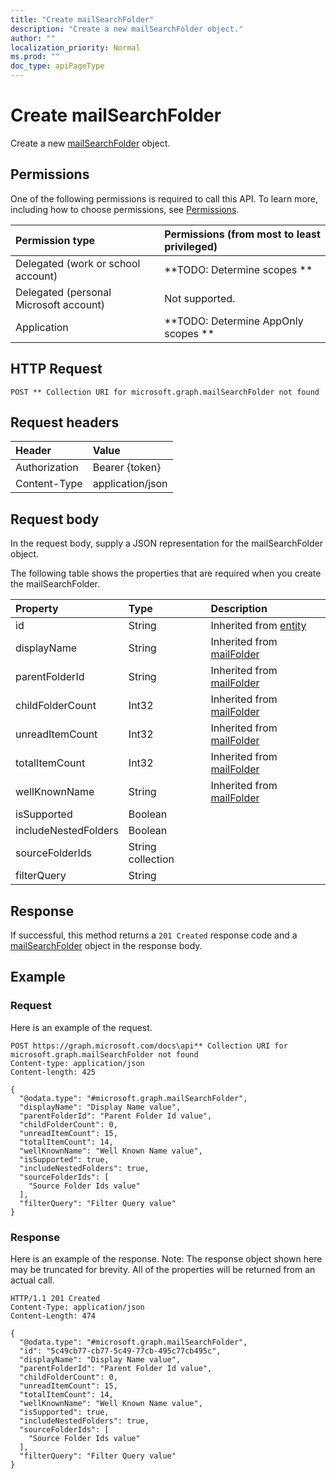 ```yaml
---
title: "Create mailSearchFolder"
description: "Create a new mailSearchFolder object."
author: ""
localization_priority: Normal
ms.prod: ""
doc_type: apiPageType
---
```


# Create mailSearchFolder

Create a new [mailSearchFolder](../resources/mailsearchfolder.md) object.

## Permissions
One of the following permissions is required to call this API. To learn more, including how to choose permissions, see [Permissions](/concepts/permissions-reference.md).

|Permission type|Permissions (from most to least privileged)|
|:---|:---|
|Delegated (work or school account)|**TODO: Determine scopes **|
|Delegated (personal Microsoft account)|Not supported.|
|Application|**TODO: Determine AppOnly scopes **|

## HTTP Request
<!-- {
  "blockType": "ignored"
}
-->
``` http
POST ** Collection URI for microsoft.graph.mailSearchFolder not found
```

## Request headers
|Header|Value|
|:---|:---|
|Authorization|Bearer {token}|
|Content-Type|application/json|

## Request body
In the request body, supply a JSON representation for the mailSearchFolder object.

The following table shows the properties that are required when you create the mailSearchFolder.

|Property|Type|Description|
|:---|:---|:---|
|id|String| Inherited from [entity](../resources/entity.md)|
|displayName|String| Inherited from [mailFolder](../resources/mailFolder.md)|
|parentFolderId|String| Inherited from [mailFolder](../resources/mailFolder.md)|
|childFolderCount|Int32| Inherited from [mailFolder](../resources/mailFolder.md)|
|unreadItemCount|Int32| Inherited from [mailFolder](../resources/mailFolder.md)|
|totalItemCount|Int32| Inherited from [mailFolder](../resources/mailFolder.md)|
|wellKnownName|String| Inherited from [mailFolder](../resources/mailFolder.md)|
|isSupported|Boolean||
|includeNestedFolders|Boolean||
|sourceFolderIds|String collection||
|filterQuery|String||



## Response
If successful, this method returns a `201 Created` response code and a [mailSearchFolder](../resources/mailsearchfolder.md) object in the response body.

## Example

### Request
Here is an example of the request.
<!-- {
  "blockType": "request",
  "name": "create_mailsearchfolder_from_"
}
-->
``` http
POST https://graph.microsoft.com/docs\api** Collection URI for microsoft.graph.mailSearchFolder not found
Content-type: application/json
Content-length: 425

{
  "@odata.type": "#microsoft.graph.mailSearchFolder",
  "displayName": "Display Name value",
  "parentFolderId": "Parent Folder Id value",
  "childFolderCount": 0,
  "unreadItemCount": 15,
  "totalItemCount": 14,
  "wellKnownName": "Well Known Name value",
  "isSupported": true,
  "includeNestedFolders": true,
  "sourceFolderIds": [
    "Source Folder Ids value"
  ],
  "filterQuery": "Filter Query value"
}
```

### Response
Here is an example of the response. Note: The response object shown here may be truncated for brevity. All of the properties will be returned from an actual call.
<!-- {
  "blockType": "response",
  "truncated": true,
  "@odata.type": "microsoft.graph.mailsearchfolder"
}
-->
``` http
HTTP/1.1 201 Created
Content-Type: application/json
Content-Length: 474

{
  "@odata.type": "#microsoft.graph.mailSearchFolder",
  "id": "5c49cb77-cb77-5c49-77cb-495c77cb495c",
  "displayName": "Display Name value",
  "parentFolderId": "Parent Folder Id value",
  "childFolderCount": 0,
  "unreadItemCount": 15,
  "totalItemCount": 14,
  "wellKnownName": "Well Known Name value",
  "isSupported": true,
  "includeNestedFolders": true,
  "sourceFolderIds": [
    "Source Folder Ids value"
  ],
  "filterQuery": "Filter Query value"
}
```


